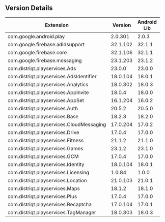 ## Version Details

| Extension | Version | Android Lib | iOS Lib |
| --- | --- | --- | --- |
| com.google.android.play | 2.0.301 | 2.0.3 |  |
| com.google.firebase.adidsupport | 32.1.102 | 32.1.1 | 10.11.0 |
| com.google.firebase.core | 32.1.106 | 32.1.1 | 10.11.0 |
| com.google.firebase.messaging | 23.1.203 | 23.1.2 | 0.0.0 |
| com.distriqt.playservices.Ads | 23.0.0 | 23.0.0 |  |
| com.distriqt.playservices.AdsIdentifier | 18.0.104 | 18.0.1 |  |
| com.distriqt.playservices.Analytics | 18.0.302 | 18.0.3 |  |
| com.distriqt.playservices.AppInvite | 18.0.4 | 18.0.0 |  |
| com.distriqt.playservices.AppSet | 16.1.204 | 16.0.2 |  |
| com.distriqt.playservices.Auth | 20.5.2 | 20.5.0 |  |
| com.distriqt.playservices.Base | 18.2.3 | 18.2.0 |  |
| com.distriqt.playservices.CloudMessaging | 17.0.204 | 17.0.2 |  |
| com.distriqt.playservices.Drive | 17.0.4 | 17.0.0 |  |
| com.distriqt.playservices.Fitness | 21.1.2 | 21.1.0 |  |
| com.distriqt.playservices.Games | 23.1.2 | 23.1.0 |  |
| com.distriqt.playservices.GCM | 17.0.4 | 17.0.0 |  |
| com.distriqt.playservices.Identity | 18.0.104 | 18.0.1 |  |
| com.distriqt.playservices.Licensing | 1.0.84 | 1.0.0 |  |
| com.distriqt.playservices.Location | 21.0.103 | 21.0.1 |  |
| com.distriqt.playservices.Maps | 18.1.2 | 18.1.0 |  |
| com.distriqt.playservices.Plus | 17.0.4 | 17.0.0 |  |
| com.distriqt.playservices.Recaptcha | 17.0.104 | 17.0.1 |  |
| com.distriqt.playservices.TagManager | 18.0.303 | 18.0.3 |  |
